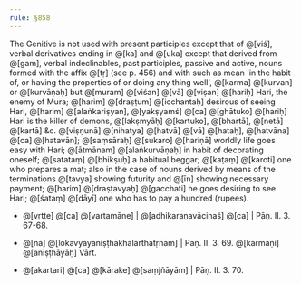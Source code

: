 ```yaml
---
rule: §858
---
```


The Genitive is not used with present participles except that of @[viś], verbal derivatives ending in @[ka] and @[uka] except that derived from @[gam], verbal indeclinables, past participles, passive and active, nouns formed with the affix @[tṛ] (see p. 456) and with such as mean 'in the habit of, or having the properties of or doing any thing well', @[karma] @[kurvan] or @[kurvāṇaḥ] but @[muram] @[viśan] @[vā] @[viṣan] @[hariḥ] Hari, the enemy of Mura; @[harim] @[draṣṭum] @[icchantaḥ] desirous of seeing Hari, @[harim] @[alaṅkariṣyan], @[yakṣyamś] @[ca] @[ghātuko] @[hariḥ] Hari is the killer of demons, @[lakṣmyāḥ] @[kartuko], @[bhartā], @[netā] @[kartā] &c. @[viṣṇunā] @[nihatya] @[hatvā] @[vā] @[hataḥ], @[hatvāna] @[ca] @[hatavān]; @[saṃsāraḥ] @[sukaro] @[hariṇā] worldly life goes easy with Hari; @[ātmānam] @[alaṅkurvāṇaḥ] in habit of decorating oneself; @[satataṃ] @[bhikṣuḥ] a habitual beggar; @[kaṭaṃ] @[karoti] one who prepares a mat; also in the case of nouns derived by means of the terminations @[tavya] showing futurity and @[īn] showing necessary payment; @[harim] @[draṣṭavyaḥ] @[gacchati] he goes desiring to see Hari; @[śataṃ] @[dāyī] one who has to pay a hundred (rupees).

- @[vṛtte] @[ca] @[vartamāne] | @[adhikaraṇavācinaś] @[ca] | Pāṇ. II. 3. 67-68.

- @[na] @[lokāvyayaniṣṭhākhalarthātṛnām] | Pāṇ. II. 3. 69. @[karmaṇi] @[aniṣṭhāyāḥ] Vārt.

- @[akartari] @[ca] @[kārake] @[saṃjñāyām] | Pāṇ. II. 3. 70.